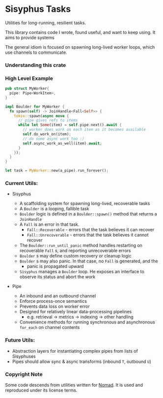 # Sisyphus Tasks

Utilities for long-running, resilient tasks.

This library contains code I wrote, found useful, and want to keep using. It aims to provide systems

The general idiom is focused on spawning long-lived worker loops, which use channels to communicate.

### Understanding this crate

### High Level Example

```rust
pub struct MyWorker{
  pipe: Pipe<WorkItem>,
}

impl Boulder for MyWorker {
  fn spawn(self) -> JoinHandle<Fall<Self>> {
    tokio::spawn(async move {
      // pipe gives refs to items
      while let Some(item) = self.pipe.next().await {
        // worker does work on each item as it becomes available
        self.do_work_on(item);
        // do some async work too :)
        self.async_work_as_well(item).await;
      }
    });
  }
}

let task = MyWorker::new(a_pipe).run_forever();
```

### Current Utils:

- Sisyphus

  - A scaffolding system for spawning long-lived, recoverable tasks
  - A `Boulder` is a looping, fallible task
  - `Boulder` logic is defined in a `Boulder::spawn()` method that returns a
    `JoinHandle`
  - A `Fall` is an error in that task.
    - `Fall::Recoverable` - errors that the task believes it can recover
    - `Fall::Unrecoverable` - errors that the task believes it cannot recover
  - The `Boulder::run_until_panic` method handles restarting on recoverable
    `Fall` s, and reporting unrecoverable errors
  - `Boulder` s may define custom recovery or cleanup logic
  - `Boulder` s may also panic. In that case, no `Fall` is generated, and the
    - panic is propagated upward
  - `Sisyphus` manages a `Boulder` loop. He exposes an interface to observe its
    status and abort the work

- Pipe
  - An inbound and an outbound channel
  - Enforce process-once semantics
  - Prevents data loss on worker error
  - Designed for relatively linear data-processing pipelines
    - e.g. retrieval -> metrics -> indexing -> other handling
  - Convenience methods for running synchronous and asynchronous `for_each` on channel contents

### Future Utils:

- Abstraction layers for instantiating complex pipes from lists of Sisyphuses
- Pipes should allow sync & async transforms (inbound `T`, outbound `U`)

### Copyright Note

Some code descends from utilities written for [Nomad](https://github.com/nomad-xyz/rust/tree/prestwich/monitor/agent-utils). It is used and reproduced under its license terms.
